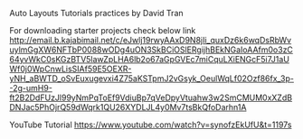 
Auto Layouts Tutorials practices by David Tran

For downloading starter projects check below link
http://email.b.kajabimail.net/c/eJwlj19rwyAAxD9N8jIi_quxDz6k6wqDsRbWvuylmGgXW6NFTbP0088wODg4uON3SkBCiOSlERgijhBEkNGaIoAAfm0o3zC64yvWkC0sKGzBTV5lawZpLHA6lb2o67aGpGVEc7miCquLXiENGcF5i7J1aUWf0j0WpCnwLisSIAf59E5OEXR-yNH_aBWTD_oSvEuxugevxi4Z75aKSTpmJ2vGsyk_OeulWqLf02Ozf86fx_3p--2g-umH9-ft2B2DdFUzJl99yNmPqToEf9VdiuBp7qVeDpyVtuahw3w2SmCMUM0xXZdBDNJac5PhOjrQ59dWqrk1QU26XYDLJL4y0Mv7tsBkQfoDarhn1A


YouTube Tutorial
https://www.youtube.com/watch?v=synofzEkUfU&t=1197s
